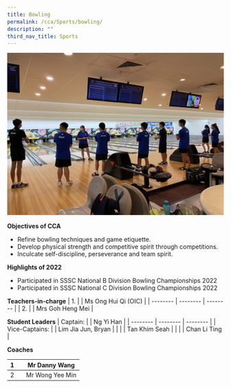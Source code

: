```yaml
---
title: Bowling
permalink: /cca/Sports/bowling/
description: ""
third_nav_title: Sports
---
```

![](/images/IMG_2344-1024x768.jpg)


**Objectives of CCA**

*   Refine bowling techniques and game etiquette.
*   Develop physical strength and competitive spirit through competitions.
*   Inculcate self-discipline, perseverance and team spirit.

**Highlights of 2022**

*   Participated in SSSC National B Division Bowling Championships 2022
*   Participated in SSSC National C Division Bowling Championships 2022

**Teachers-in-charge**
| 1. |  | Ms Ong Hui Qi (OIC)  |
| -------- | -------- | -------- |
| 2.     |      | Mrs Goh Heng Mei     |



**Student Leaders**
| Captain: |  | Ng Yi Han |
| -------- | -------- | -------- |
| Vice-Captains:    |      | Lim Jia Jun, Bryan     |
|    |      | Tan Khim Seah     |
|    |      | Chan Li Ting    |



**Coaches**


| 1 |  | Mr Danny Wang |
| -------- | -------- | -------- |
| 2    |     |  Mr Wong Yee Min     |